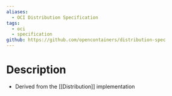 ```yaml
---
aliases:
  - OCI Distribution Specification
tags:
  - oci
  - specification
github: https://github.com/opencontainers/distribution-spec
---
```

# Description
- Derived from the [[Distribution]] implementation